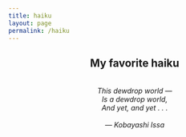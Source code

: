 ```yaml
---
title: haiku
layout: page
permalink: /haiku
---
```


<h2 style="text-align: center;">My favorite haiku</h2>

<div id="haiku-text" style="text-align: center; font-style: italic; margin-top: 1em;"><br>
  This dewdrop world —<br>
  Is a dewdrop world,<br>
  And yet, and yet . . .<br><br>
  — Kobayashi Issa
</div>
